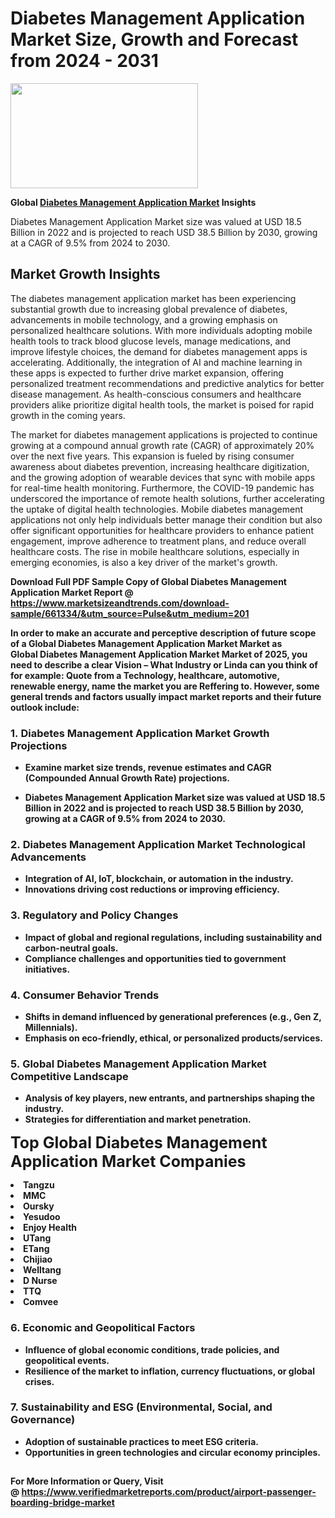 <H1>Diabetes Management Application Market Size, Growth and Forecast from 2024 - 2031</H1><img class="aligncenter size-medium wp-image-584254" src="https://thirdeyenews.in/wp-content/uploads/2024/09/Global-Market-Research-300x168.jpeg" alt="" width="300" height="168" /><p><strong>Global&nbsp;<a href="https://www.marketsizeandtrends.com/download-sample/661334/&amp;utm_source=Pulse&amp;utm_medium=201">Diabetes Management Application Market</a> Insights</strong></p><p>Diabetes Management Application Market size was valued at USD 18.5 Billion in 2022 and is projected to reach USD 38.5 Billion by 2030, growing at a CAGR of 9.5% from 2024 to 2030.</p><p><h2>Market Growth Insights</h2> <p>The diabetes management application market has been experiencing substantial growth due to increasing global prevalence of diabetes, advancements in mobile technology, and a growing emphasis on personalized healthcare solutions. With more individuals adopting mobile health tools to track blood glucose levels, manage medications, and improve lifestyle choices, the demand for diabetes management apps is accelerating. Additionally, the integration of AI and machine learning in these apps is expected to further drive market expansion, offering personalized treatment recommendations and predictive analytics for better disease management. As health-conscious consumers and healthcare providers alike prioritize digital health tools, the market is poised for rapid growth in the coming years.</p> <p><strong></strong></p> <p>The market for diabetes management applications is projected to continue growing at a compound annual growth rate (CAGR) of approximately 20% over the next five years. This expansion is fueled by rising consumer awareness about diabetes prevention, increasing healthcare digitization, and the growing adoption of wearable devices that sync with mobile apps for real-time health monitoring. Furthermore, the COVID-19 pandemic has underscored the importance of remote health solutions, further accelerating the uptake of digital health technologies. Mobile diabetes management applications not only help individuals better manage their condition but also offer significant opportunities for healthcare providers to enhance patient engagement, improve adherence to treatment plans, and reduce overall healthcare costs. The rise in mobile healthcare solutions, especially in emerging economies, is also a key driver of the market's growth. <p><strong></p><p><span class=""><strong>Download Full PDF Sample Copy of Global Diabetes Management Application Market Report</strong> @ <a href="https://www.marketsizeandtrends.com/download-sample/661334/&amp;utm_source=Pulse&amp;utm_medium=201" target="_blank">https://www.marketsizeandtrends.com/download-sample/661334/&amp;utm_source=Pulse&amp;utm_medium=201</a></span></p><p>In order to make an accurate and perceptive description of future scope of a Global&nbsp;Diabetes Management Application Market Market as Global&nbsp;Diabetes Management Application Market Market of 2025, you need to describe a clear Vision &ndash; What Industry or Linda can you think of for example: Quote from a Technology, healthcare, automotive, renewable energy, name the market you are Reffering to. However, some general trends and factors usually impact market reports and their future outlook include:</p><h3>1.&nbsp;<strong>Diabetes Management Application Market Growth Projections</strong></h3><ul><li>Examine market size trends, revenue estimates and CAGR (Compounded Annual Growth Rate) projections.</li><li><p>Diabetes Management Application Market size was valued at USD 18.5 Billion in 2022 and is projected to reach USD 38.5 Billion by 2030, growing at a CAGR of 9.5% from 2024 to 2030.</p></li></ul><h3>2.&nbsp;<strong>Diabetes Management Application Market Technological Advancements</strong></h3><ul><li>Integration of AI, IoT, blockchain, or automation in the industry.</li><li>Innovations driving cost reductions or improving efficiency.</li></ul><h3>3.&nbsp;<strong>Regulatory and Policy Changes</strong></h3><ul><li>Impact of global and regional regulations, including sustainability and carbon-neutral goals.</li><li>Compliance challenges and opportunities tied to government initiatives.</li></ul><h3>4.&nbsp;<strong>Consumer Behavior Trends</strong></h3><ul><li>Shifts in demand influenced by generational preferences (e.g., Gen Z, Millennials).</li><li>Emphasis on eco-friendly, ethical, or personalized products/services.</li></ul><h3>5.&nbsp;<strong>Global Diabetes Management Application Market Competitive Landscape</strong></h3><ul><li>Analysis of key players, new entrants, and partnerships shaping the industry.</li><li>Strategies for differentiation and market penetration.</li></ul><p data-pm-slice="1 1 []"><span style="color: inherit; font-family: inherit; font-size: 25px;">Top Global Diabetes Management Application Market Companies</span></p><div class="" data-test-id=""><p><li>Tangzu</li><li> MMC</li><li> Oursky</li><li> Yesudoo</li><li> Enjoy Health</li><li> UTang</li><li> ETang</li><li> Chijiao</li><li> Welltang</li><li> D Nurse</li><li> TTQ</li><li> Comvee</li></p></div><h3>6.&nbsp;<strong>Economic and Geopolitical Factors</strong></h3><ul><li>Influence of global economic conditions, trade policies, and geopolitical events.</li><li>Resilience of the market to inflation, currency fluctuations, or global crises.</li></ul><h3>7.&nbsp;<strong>Sustainability and ESG (Environmental, Social, and Governance)</strong></h3><ul><li>Adoption of sustainable practices to meet ESG criteria.</li><li>Opportunities in green technologies and circular economy principles.</li></ul><h2><strong style="font-size: 14px;">For More Information or Query, Visit @&nbsp;</strong><a style="background-color: #ffffff; font-size: 14px;" href="https://www.marketsizeandtrends.com/report/diabetes-management-application-market/" target="_blank">https://www.verifiedmarketreports.com/product/airport-passenger-boarding-bridge-market</a></h2>
